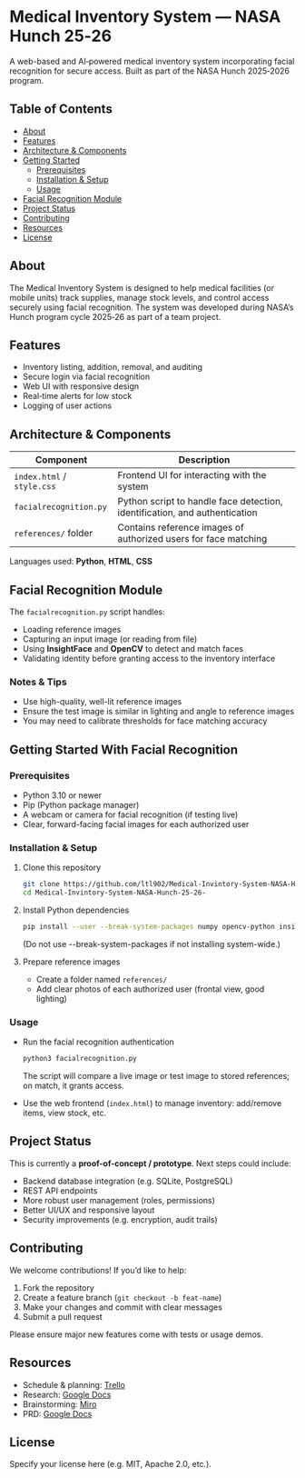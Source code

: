 # Medical Inventory System — NASA Hunch 25‑26

A web-based and AI‑powered medical inventory system incorporating facial recognition for secure access. Built as part of the NASA Hunch 2025‑2026 program.

## Table of Contents

- [About](#about)  
- [Features](#features)  
- [Architecture & Components](#architecture--components)  
- [Getting Started](#getting-started)  
  - [Prerequisites](#prerequisites)  
  - [Installation & Setup](#installation--setup)  
  - [Usage](#usage)  
- [Facial Recognition Module](#facial-recognition-module)  
- [Project Status](#project-status)  
- [Contributing](#contributing)  
- [Resources](#resources)  
- [License](#license)  

## About

The Medical Inventory System is designed to help medical facilities (or mobile units) track supplies, manage stock levels, and control access securely using facial recognition. The system was developed during NASA’s Hunch program cycle 2025‑26 as part of a team project.  

## Features

- Inventory listing, addition, removal, and auditing  
- Secure login via facial recognition  
- Web UI with responsive design  
- Real‑time alerts for low stock  
- Logging of user actions  

## Architecture & Components

| Component | Description |
|---|---|
| `index.html` / `style.css` | Frontend UI for interacting with the system |
| `facialrecognition.py` | Python script to handle face detection, identification, and authentication |
| `references/` folder | Contains reference images of authorized users for face matching |

Languages used: **Python**, **HTML**, **CSS**
## Facial Recognition Module

The `facialrecognition.py` script handles:

- Loading reference images  
- Capturing an input image (or reading from file)  
- Using **InsightFace** and **OpenCV** to detect and match faces  
- Validating identity before granting access to the inventory interface  

### Notes & Tips

- Use high-quality, well-lit reference images  
- Ensure the test image is similar in lighting and angle to reference images  
- You may need to calibrate thresholds for face matching accuracy  
## Getting Started With Facial Recognition


### Prerequisites

- Python 3.10 or newer  
- Pip (Python package manager)  
- A webcam or camera for facial recognition (if testing live)  
- Clear, forward-facing facial images for each authorized user  

### Installation & Setup

1. Clone this repository  
   ```bash
   git clone https://github.com/ltl902/Medical-Invintory-System-NASA-Hunch-25-26-.git
   cd Medical-Invintory-System-NASA-Hunch-25-26-
   ```

2. Install Python dependencies  
   ```bash
   pip install --user --break-system-packages numpy opencv-python insightface onnxruntime

   ```  
   (Do not use --break-system-packages if not installing system-wide.)

3. Prepare reference images  
   - Create a folder named `references/`  
   - Add clear photos of each authorized user (frontal view, good lighting)  

### Usage

- Run the facial recognition authentication  
  ```bash
  python3 facialrecognition.py
  ```
  The script will compare a live image or test image to stored references; on match, it grants access.

- Use the web frontend (`index.html`) to manage inventory: add/remove items, view stock, etc.



## Project Status

This is currently a **proof-of-concept / prototype**. Next steps could include:

- Backend database integration (e.g. SQLite, PostgreSQL)  
- REST API endpoints  
- More robust user management (roles, permissions)  
- Better UI/UX and responsive layout  
- Security improvements (e.g. encryption, audit trails)  

## Contributing

We welcome contributions! If you’d like to help:

1. Fork the repository  
2. Create a feature branch (`git checkout -b feat‑name`)  
3. Make your changes and commit with clear messages  
4. Submit a pull request  

Please ensure major new features come with tests or usage demos.

## Resources

- Schedule & planning: [Trello](https://trello.com)  
- Research: [Google Docs](https://docs.google.com)  
- Brainstorming: [Miro](https://miro.com)  
- PRD: [Google Docs](https://docs.google.com)  

## License

Specify your license here (e.g. MIT, Apache 2.0, etc.).  
